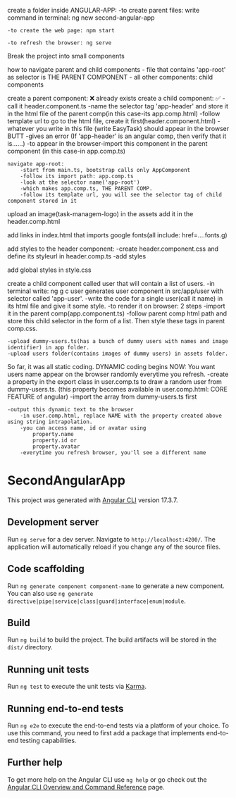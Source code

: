 create a folder inside ANGULAR-APP:
    -to create parent files:
      write command in terminal: ng new second-angular-app

    -to create the web page: npm start

    -to refresh the browser: ng serve

Break the project into small components

how to navigate parent and child components
    - file that contains 'app-root' as selector is THE PARENT COMPONENT
    - all other components: child components

create a parent component: ❌ already exists
create a child component: ✅
    -call it header.component.ts 
    -name the selector tag 'app-header' and store it in the html file of the parent comp(in this case-its app.comp.html)
    -follow template url to go to the html file, create it first(header.component.html)
            -whatever you write in this file (write EasyTask) should appear in the browser BUTT 
            -gives an error (If 'app-header' is an angular comp, then verify that it is......)
            -to appear in the browser-import this component in the parent component (in this case-in app.comp.ts)
             
                 

    navigate app-root:
        -start from main.ts, bootstrap calls only AppComponent
        -follow its import path: app.comp.ts 
        -look at the selector name('app-root')
        -which makes app.comp.ts, THE PARENT COMP.
        -follow its template url, you will see the selector tag of child component stored in it

upload an image(task-managem-logo) in the assets 
add it in the header.comp.html

add links in index.html that imports google fonts(all include: href=....fonts.g)


add styles to the header component:
    -create header.component.css and define its styleurl in header.comp.ts
    -add styles

add global styles in style.css

create a child component called user that will contain a list of users.
    -in terminal write: ng g c user
        generates user component in src/app/user with selector called 'app-user'.
    -write the code for a single user(call it name) in its html file and give it some style.
    -to render it on browser: 
        2 steps
        -import it in the parent comp(app.component.ts)
        -follow parent comp html path and store this child selector in the form of a list. Then style these tags in parent comp.css.

    -upload dummy-users.ts(has a bunch of dummy users with names and image identifier) in app folder.
    -upload users folder(contains images of dummy users) in assets folder.

So far, it was all static coding. DYNAMIC coding begins NOW:
You want users name appear on the browser randomly everytime you refresh.
    -create a property in the export class in user.comp.ts to draw a random user from dummy-users.ts. (this property becomes available in user.comp.html: CORE FEATURE of angular)
    -import the array from dummy-users.ts first
    
    -output this dynamic text to the browser
        -in user.comp.html, replace NAME with the property created above using string intrapolation.
        -you can access name, id or avatar using
            property.name
            property.id or 
            property.avatar
        -everytime you refresh browser, you'll see a different name




# SecondAngularApp

This project was generated with [Angular CLI](https://github.com/angular/angular-cli) version 17.3.7.

## Development server

Run `ng serve` for a dev server. Navigate to `http://localhost:4200/`. The application will automatically reload if you change any of the source files.

## Code scaffolding

Run `ng generate component component-name` to generate a new component. You can also use `ng generate directive|pipe|service|class|guard|interface|enum|module`.

## Build

Run `ng build` to build the project. The build artifacts will be stored in the `dist/` directory.

## Running unit tests

Run `ng test` to execute the unit tests via [Karma](https://karma-runner.github.io).

## Running end-to-end tests

Run `ng e2e` to execute the end-to-end tests via a platform of your choice. To use this command, you need to first add a package that implements end-to-end testing capabilities.

## Further help

To get more help on the Angular CLI use `ng help` or go check out the [Angular CLI Overview and Command Reference](https://angular.io/cli) page.
